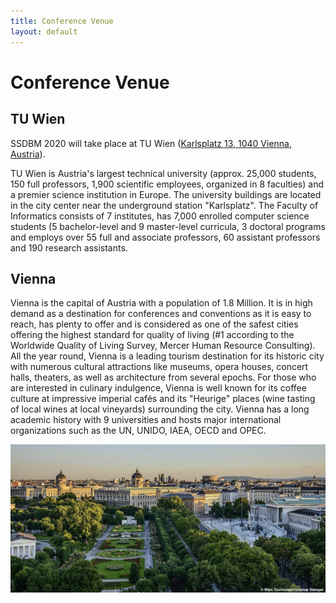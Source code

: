 ```yaml
---
title: Conference Venue
layout: default
---
```



# Conference Venue


## TU Wien

SSDBM 2020 will take place at TU Wien ([Karlsplatz 13, 1040 Vienna, Austria](https://goo.gl/maps/Zhs8o1sGhCQFsCMd9)).


<div><script defer='defer' type='text/javascript' src='https://www.wien.gv.at/stadtplan/ApiGetViennaGisMap.ctrl?containerWidth=400&amp;containerHeight=400&amp;centerContainer=1&amp;lang=en&amp;bookmark=USVkRp-avGEYVwJ5EcBVJRO5Rphlnqnnkur2pH4Oprw-b-b&amp;bmadr=10063411'></script></div>


TU Wien is Austria's largest technical university (approx. 25,000 students, 150 full professors, 1,900 scientific employees, organized in 8 faculties) and a premier science institution in Europe. The university buildings are located in the city center near the underground station "Karlsplatz". The Faculty of Informatics consists of 7 institutes, has 7,000 enrolled computer science students (5 bachelor-level and 9 master-level curricula, 3 doctoral programs and employs over 55 full and associate professors, 60 assistant professors and 190 research assistants.



## Vienna

Vienna is the capital of Austria with a population of 1.8 Million. It is in high demand as a destination for conferences and conventions as it is easy to reach, has plenty to offer and is considered as one of the safest cities offering the highest standard for quality of living (#1 according to the Worldwide Quality of Living Survey, Mercer Human Resource Consulting). All the year round, Vienna is a leading tourism destination for its historic city with numerous cultural attractions like museums, opera houses, concert halls, theaters, as well as architecture from several epochs. For those who are interested in culinary indulgence, Vienna is well known for its coffee culture at impressive imperial cafés and its "Heurige" places (wine tasting of local wines at local vineyards) surrounding the city. Vienna has a long academic history with 9 universities and hosts major international organizations such as the UN, UNIDO, IAEA, OECD and OPEC.


![Vienna](/assets/images/volksgarten.jpg)
